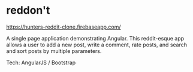 # reddon't

https://hunters-reddit-clone.firebaseapp.com/

A single page application demonstrating Angular. This reddit-esque app allows a user to add a new post, write a comment, rate posts, and search and sort posts by multiple parameters.

Tech: AngularJS / Bootstrap
